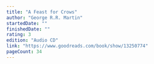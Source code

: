 ```yaml
---
title: "A Feast for Crows"
author: "George R.R. Martin"
startedDate: ""
finishedDate: ""
rating: 3
edition: "Audio CD"
link: "https://www.goodreads.com/book/show/13250774"
pageCount: 34
---
```



